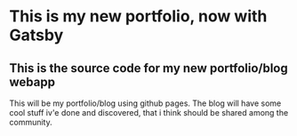 # This is my new portfolio, now with Gatsby

## This is the source code for my new portfolio/blog webapp

This will be my portfolio/blog using github pages. The blog will have some cool stuff iv'e done and discovered, that i think should be shared among the community.
